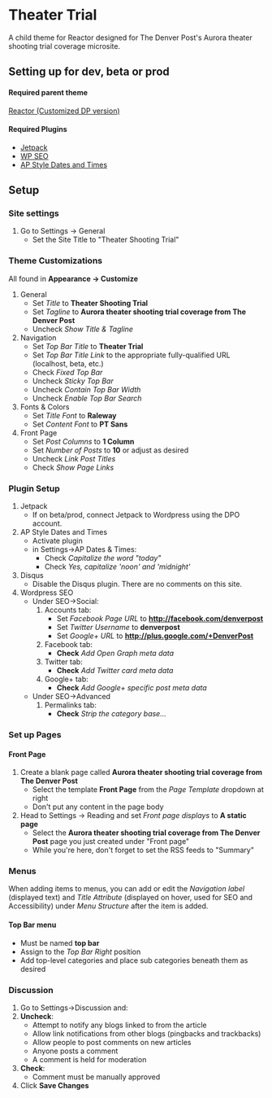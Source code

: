 # Theater Trial

A child theme for Reactor designed for The Denver Post's Aurora theater shooting trial coverage microsite.

## Setting up for dev, beta or prod

#### Required parent theme

[Reactor (Customized DP version)](http://extras.denverpost.com/media/wp/reactor.zip)

#### Required Plugins

* [Jetpack](https://wordpress.org/plugins/jetpack/)
* [WP SEO](https://wordpress.org/plugins/wordpress-seo/)
* [AP Style Dates and Times](https://github.com/denverpost/ap-style-dates-and-times)

## Setup

### Site settings

1. Go to Settings -> General
	* Set the Site Title to "Theater Shooting Trial"

### Theme Customizations

All found in **Appearance -> Customize**

1. General
	* Set *Title* to **Theater Shooting Trial**
	* Set *Tagline* to **Aurora theater shooting trial coverage from The Denver Post**
	* Uncheck *Show Title & Tagline*
2. Navigation
	* Set *Top Bar Title* to **Theater Trial**
	* Set *Top Bar Title Link* to the appropriate fully-qualified URL (localhost, beta, etc.)
	* Check *Fixed Top Bar*
	* Uncheck *Sticky Top Bar*
	* Uncheck *Contain Top Bar Width*
	* Uncheck *Enable Top Bar Search*
3. Fonts & Colors
	* Set *Title Font* to **Raleway**
	* Set *Content Font* to **PT Sans**
4. Front Page
	* Set *Post Columns* to **1 Column**
	* Set *Number of Posts* to **10** or adjust as desired
	* Uncheck *Link Post Titles*
	* Check *Show Page Links*

### Plugin Setup

1. Jetpack
	* If on beta/prod, connect Jetpack to Wordpress using the DPO account.
2. AP Style Dates and Times
	* Activate plugin
	* in Settings->AP Dates & Times:
		* Check *Capitalize the word "today"*
		* Check *Yes, capitalize 'noon' and 'midnight'*
3. Disqus
	* Disable the Disqus plugin. There are no comments on this site.
4. Wordpress SEO
	* Under SEO->Social:
		1. Accounts tab:
			* Set *Facebook Page URL* to **http://facebook.com/denverpost**
			* Set *Twitter Username* to **denverpost**
			* Set *Google+ URL* to **http://plus.google.com/+DenverPost**
		2. Facebook tab:
			* **Check** *Add Open Graph meta data*
		3. Twitter tab:
			* **Check** *Add Twitter card meta data*
		4. Google+ tab:
			* **Check** *Add Google+ specific post meta data*
	* Under SEO->Advanced
		1. Permalinks tab:
			* **Check** *Strip the category base...*

### Set up Pages

#### Front Page

1. Create a blank page called **Aurora theater shooting trial coverage from The Denver Post**
	* Select the template **Front Page** from the *Page Template* dropdown at right
	* Don't put any content in the page body
2. Head to Settings -> Reading and set *Front page displays*  to **A static page**
	* Select the **Aurora theater shooting trial coverage from The Denver Post** page you just created under "Front page"
	* While you're here, don't forget to set the RSS feeds to "Summary"

### Menus

When adding items to menus, you can add or edit the *Navigation label* (displayed text) and *Title Attribute* (displayed on hover, used for SEO and Accessibility) under *Menu Structure* after the item is added.

#### Top Bar menu

* Must be named **top bar**
* Assign to the *Top Bar Right* position
* Add top-level categories and place sub categories beneath them as desired

### Discussion

1. Go to Settings->Discussion and:
2. **Uncheck**:
	* Attempt to notify any blogs linked to from the article
	* Allow link notifications from other blogs (pingbacks and trackbacks)
	* Allow people to post comments on new articles
	* Anyone posts a comment  
	* A comment is held for moderation
3. **Check**:
	* Comment must be manually approved
4. Click **Save Changes**
